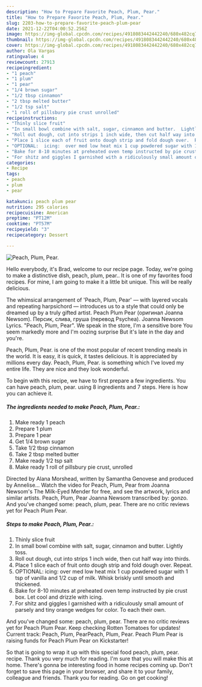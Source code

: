 ```yaml
---
description: "How to Prepare Favorite Peach, Plum, Pear."
title: "How to Prepare Favorite Peach, Plum, Pear."
slug: 2203-how-to-prepare-favorite-peach-plum-pear
date: 2021-12-22T04:00:52.256Z
image: https://img-global.cpcdn.com/recipes/4918083442442240/680x482cq70/peach-plum-pear-recipe-main-photo.jpg
thumbnail: https://img-global.cpcdn.com/recipes/4918083442442240/680x482cq70/peach-plum-pear-recipe-main-photo.jpg
cover: https://img-global.cpcdn.com/recipes/4918083442442240/680x482cq70/peach-plum-pear-recipe-main-photo.jpg
author: Ola Vargas
ratingvalue: 4
reviewcount: 27913
recipeingredient:
- "1 peach"
- "1 plum"
- "1 pear"
- "1/4 brown sugar"
- "1/2 tbsp cinnamon"
- "2 tbsp melted butter"
- "1/2 tsp salt"
- "1 roll of pillsbury pie crust unrolled"
recipeinstructions:
- "Thinly slice fruit"
- "In small bowl combine with salt, sugar, cinnamon and butter.  Lightly toss."
- "Roll out dough, cut into strips 1 inch wide, then cut half way into thirds."
- "Place 1 slice each of fruit onto dough strip and fold dough over.  Repeat."
- "OPTIONAL:  icing:  over med low heat mix 1 cup powdered sugar with 1 tsp of vanilla and 1/2 cup of milk.  Whisk briskly until smooth and thickened."
- "Bake for 8-10 minutes at preheated oven temp instructed by pie crust box.  Let cool and drizzle with icing."
- "For shitz and giggles I garnished with a ridiculously small amount of parsely and tiny orange wedges  for color.  To each their own."
categories:
- Recipe
tags:
- peach
- plum
- pear

katakunci: peach plum pear 
nutrition: 295 calories
recipecuisine: American
preptime: "PT12M"
cooktime: "PT57M"
recipeyield: "3"
recipecategory: Dessert

---
```



![Peach, Plum, Pear.](https://img-global.cpcdn.com/recipes/4918083442442240/680x482cq70/peach-plum-pear-recipe-main-photo.jpg)

Hello everybody, it's Brad, welcome to our recipe page. Today, we're going to make a distinctive dish, peach, plum, pear.. It is one of my favorites food recipes. For mine, I am going to make it a little bit unique. This will be really delicious.

The whimsical arrangement of &#39;Peach, Plum, Pear&#39; — with layered vocals and repeating harpsichord — introduces us to a style that could only be dreamed up by a truly gifted artist. Peach Plum Pear (оригинал Joanna Newsom). Персик, слива, груша (перевод Psychea). Joanna Newsom Lyrics. &#34;Peach, Plum, Pear&#34;. We speak in the store, I&#39;m a sensitive bore You seem markedly more and I&#39;m oozing surprise But it&#39;s late in the day and you&#39;re.

Peach, Plum, Pear. is one of the most popular of recent trending meals in the world. It is easy, it is quick, it tastes delicious. It is appreciated by millions every day. Peach, Plum, Pear. is something which I've loved my entire life. They are nice and they look wonderful.


To begin with this recipe, we have to first prepare a few ingredients. You can have peach, plum, pear. using 8 ingredients and 7 steps. Here is how you can achieve it.

<!--inarticleads1-->

##### The ingredients needed to make Peach, Plum, Pear.:

1. Make ready 1 peach
1. Prepare 1 plum
1. Prepare 1 pear
1. Get 1/4 brown sugar
1. Take 1/2 tbsp cinnamon
1. Take 2 tbsp melted butter
1. Make ready 1/2 tsp salt
1. Make ready 1 roll of pillsbury pie crust, unrolled


Directed by Alana Morshead, written by Samantha Genovese and produced by Annelise… Watch the video for Peach, Plum, Pear from Joanna Newsom&#39;s The Milk-Eyed Mender for free, and see the artwork, lyrics and similar artists. Peach, Plum, Pear Joanna Newsom transcribed by: gonzo. And you&#39;ve changed some: peach, plum, pear. There are no critic reviews yet for Peach Plum Pear. 

<!--inarticleads2-->

##### Steps to make Peach, Plum, Pear.:

1. Thinly slice fruit
1. In small bowl combine with salt, sugar, cinnamon and butter.  Lightly toss.
1. Roll out dough, cut into strips 1 inch wide, then cut half way into thirds.
1. Place 1 slice each of fruit onto dough strip and fold dough over.  Repeat.
1. OPTIONAL:  icing:  over med low heat mix 1 cup powdered sugar with 1 tsp of vanilla and 1/2 cup of milk.  Whisk briskly until smooth and thickened.
1. Bake for 8-10 minutes at preheated oven temp instructed by pie crust box.  Let cool and drizzle with icing.
1. For shitz and giggles I garnished with a ridiculously small amount of parsely and tiny orange wedges  for color.  To each their own.


And you&#39;ve changed some: peach, plum, pear. There are no critic reviews yet for Peach Plum Pear. Keep checking Rotten Tomatoes for updates! Current track: Peach, Plum, PearPeach, Plum, Pear. Peach Plum Pear is raising funds for Peach Plum Pear on Kickstarter! 

So that is going to wrap it up with this special food peach, plum, pear. recipe. Thank you very much for reading. I'm sure that you will make this at home. There's gonna be interesting food in home recipes coming up. Don't forget to save this page in your browser, and share it to your family, colleague and friends. Thank you for reading. Go on get cooking!
